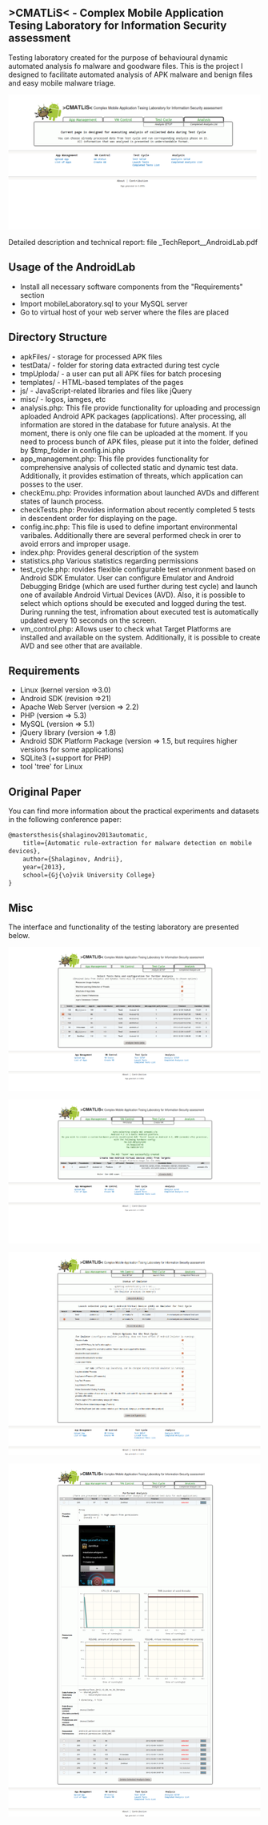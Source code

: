 ## >CMATLiS< - Complex Mobile Application Tesing Laboratory for Information Security assessment 

Testing laboratory created for the purpose of behavioural dynamic automated analysis fo malware and goodware files. This is the project I designed to facilitate automated analysis of APK malware and benign files and easy mobile malware triage.

![Analysis](analysis.png)

Detailed description and technical report: file _TechReport__AndroidLab.pdf

## Usage of the AndroidLab
- Install all necessary software components from the "Requirements" section
- Import mobileLaboratory.sql to your MySQL server
- Go to virtual host of your web server where the files are placed


## Directory Structure
- apkFiles/ -  storage for processed APK files
- testData/ -  folder for storing data extracted during test cycle
- tmpUploda/ - a user can put all APK files for batch procesing
- templates/ - HTML-based templates of the pages
- js/ - JavaScript-related libraries and files like jQuery
- misc/ - logos, iamges, etc
- analysis.php: This file provide functionality for uploading and processign aploaded Android APK packages (applications). After processing, all information are stored in the database for future analysis.  At the moment, there is only one file can be uploaded at the moment. 
  If you need to process bunch of APK files, please put it into the folder, defined by $tmp_folder in config.ini.php
- app_management.php: This file provides functionality for comprehensive analysis of collected static and dynamic test data. Additionally, it provides estimation of threats, which application can posses to the user. 
- checkEmu.php: Provides information about launched AVDs and different states of launch process.
- checkTests.php: Provides information about recently completed 5 tests in descendent order for displaying on the page.  
- config.inc.php: This file is used to define important environmental varibales. Additionally there are several performed check in orer to avoid errors and improper usage.
- index.php: Provides general description of the system
- statistics.php Various statistics regarding permissions
- test_cycle.php: rovides flexible configurable test environment based on Android SDK Emulator. User can configure Emulator and Android Debugging Bridge (which are used further during test cycle) and launch one of available Android Virtual Devices (AVD).  Also, it is possible to select which options should be executed and logged during the test. During running the test, infromation about executed test is automatically updated every 10 seconds on the screen. 
- vm_control.php:  Allows user to check what Target Platforms are installed and available on the system. Additionally, it is possible to create AVD and see other that are available.


## Requirements

- Linux (kernel version =>3.0)
- Android SDK (revision =>21)
- Apache Web Server (version => 2.2)
- PHP (version => 5.3)
- MySQL (version => 5.1) 
- jQuery library (version => 1.8)
- Android SDK Platform Package (version => 1.5, but requires higher versions for some applications)
- SQLite3 (+support for PHP)
- tool 'tree' for Linux

## Original Paper

You can find more information about the practical experiments and datasets in the following conference paper:

	@mastersthesis{shalaginov2013automatic,
		title={Automatic rule-extraction for malware detection on mobile devices},
		author={Shalaginov, Andrii},
		year={2013},
		school={Gj{\o}vik University College}
	}


## Misc

The interface and functionality of the testing laboratory are presented below.

![Setup of analysis](analysis_setup.png)

![Android VM setup](vm_create.png)

![Test configuration](test_conf.png)

![Results from analsis](analysis_desc.png)
